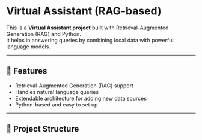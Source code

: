 # Virtual Assistant (RAG-based)

This is a **Virtual Assistant project** built with Retrieval-Augmented Generation (RAG) and Python.  
It helps in answering queries by combining local data with powerful language models.

---

## 🚀 Features
- Retrieval-Augmented Generation (RAG) support
- Handles natural language queries
- Extendable architecture for adding new data sources
- Python-based and easy to set up

---

## 📂 Project Structure
